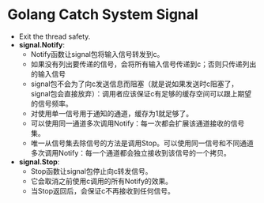 # Golang Catch System Signal
- Exit the thread safety.
- **signal.Notify**:
  - Notify函数让signal包将输入信号转发到c。
  - 如果没有列出要传递的信号，会将所有输入信号传递到c；否则只传递列出的输入信号
  - signal包不会为了向c发送信息而阻塞（就是说如果发送时c阻塞了，signal包会直接放弃）：调用者应该保证c有足够的缓存空间可以跟上期望的信号频率。
  - 对使用单一信号用于通知的通道，缓存为1就足够了。
  - 可以使用同一通道多次调用Notify：每一次都会扩展该通道接收的信号集。
  - 唯一从信号集去除信号的方法是调用Stop。可以使用同一信号和不同通道多次调用Notify：每一个通道都会独立接收到该信号的一个拷贝。
- **signal.Stop**:
  - Stop函数让signal包停止向c转发信号。
  - 它会取消之前使用c调用的所有Notify的效果。
  - 当Stop返回后，会保证c不再接收到任何信号。